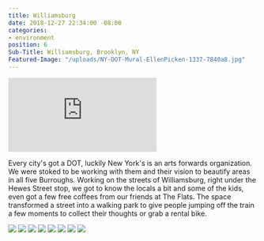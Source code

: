 ```yaml
---
title: Williamsburg
date: 2018-12-27 22:34:00 -08:00
categories:
- environment
position: 6
Sub-Title: Williamsburg, Brooklyn, NY
Featured-Image: "/uploads/NY-DOT-Mural-EllenPicken-1337-7840a8.jpg"
---
```


<iframe src="https://player.vimeo.com/video/304025821" frameborder="0" webkitallowfullscreen mozallowfullscreen allowfullscreen></iframe>

Every city's got a DOT, luckily New York's is an arts forwards organization. We were stoked to be working with them and their vision to beautify areas in all five Burroughs. Working on the streets of Williamsburg, right under the Hewes Street stop, we got to know the locals a bit and some of the kids, even got a few free coffees from our friends at The Flats. The space transformed a street into a walking park to give people jumping off the train a few moments to collect their thoughts or grab a rental bike.

<div class="gallery" data-columns="3">
<img src="/uploads/NY-DOT-Mural-EllenPicken-1001.jpg" />
<img src="/uploads/NY-DOT-Mural-EllenPicken-1056.jpg" />
<img src="/uploads/NY-DOT-Mural-EllenPicken-1003.jpg" />
<img src="/uploads/NY-DOT-Mural-EllenPicken-1010.jpg" />
<img src="/uploads/NY-DOT-Mural-EllenPicken-1054.jpg" />
<img src="/uploads/NYC-DOT-Mural-0130x.jpg" />
<img src="/uploads/NY-DOT-Mural-EllenPicken-1321.jpg" />
<img src="/uploads/NYC-DOT-Mural-0119x.jpg" />
</div>